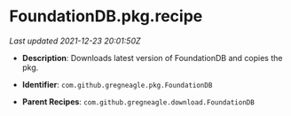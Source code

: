 # FoundationDB.pkg.recipe

_Last updated 2021-12-23 20:01:50Z_

- **Description**: Downloads latest version of FoundationDB and copies the pkg.

- **Identifier**: `com.github.gregneagle.pkg.FoundationDB`

- **Parent Recipes**: `com.github.gregneagle.download.FoundationDB`
